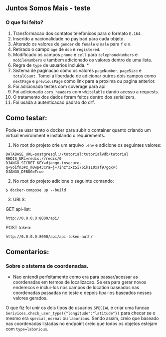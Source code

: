 ## Juntos Somos Mais - teste

### O que foi feito?

1. Transformacao dos contatos telefonicos para o formato `E.164`.
2. Inserido a nacionalidade no payload para cada objeto.
3. Alterado os valores de `gender` de `female` e `male` para `f` e `m`.
4. Retirado o campo `age` de `dob` e `registered`.
5. Modificado os campos `phone` e `cell` para `telephoneNumbers` e `mobileNumbers` e tambem adicionado os valores dentro de uma lista.
6. Regra de `type` de usuarios incluida. *
7. Sistema de paginacao como os valores `pageNumber`, `pageSize` e  `totalCount`. Tomei a liberdade de adicionar outros dois campos como `nextPage` e `previousPage` como link para a proxima ou pagina anterior.
8. Foi adicionado testes com coverage para api.
9. Foi adicionado `cors_headers` com `whitelable` dando acesso a requests.
10. O tratamento dos dados foram feitos dentro dos serializers.
11. Foi usada a autenticacao padrao do drf.


## Como testar:
Pode-se usar tanto o docker para subir o container quanto criando um virtual environment e instalando o requirements.

1. No root do projeto crie um arquivo `.env` e adicione os seguintes valores:
```
DATABASE_URL=postgresql://tutorial:tutorial@db/tutorial
REDIS_URL=redis://redis/0
DJANGO_SECRET_KEY=django-insecure-q+yoifn3#z_m0wp43cra=j+7inz^3xz5i76ik110xaf97gqxv(
DJANGO_DEBUG=True
```

2. No root do projeto adicione o seguinte comando:
```
$ docker-compose up --build
```

3. URLS:

GET api-list:
```
http://0.0.0.0:8000/api/
```

POST token:
```
http://0.0.0.0:8000/api/api-token-auth/
```

## Comentarios:

### Sobre o sistema de coordenadas.
* Nao entendi perfeitamente como era para passar/acessar as coordenadas em termos de localizacao. Se era para gerar novos enderecos e inclui-los nos campos de location baseados nas coordenadas passadas no teste e depois tipa-los baseados nesses valores gerados. 

O que fiz foi unir os dois tipos de usuarios `SPECIAL` e criar uma funcao `Serivices.check_user_type({"longitude":"latitude"})` para checar se o mesmo era `special`, `normal` ou `laborious`. Sendo assim, creio que baseado nas coordenadas listadas no endpoint creio que todos os objetos estejam com `type=laborious`.

